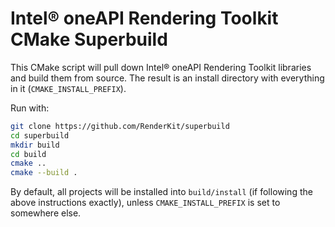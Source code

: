 # Intel® oneAPI Rendering Toolkit CMake Superbuild

This CMake script will pull down Intel® oneAPI Rendering Toolkit libraries and
build them from source. The result is an install directory with everything in
it (`CMAKE_INSTALL_PREFIX`).

Run with:

```bash
git clone https://github.com/RenderKit/superbuild
cd superbuild
mkdir build
cd build
cmake ..
cmake --build .
```

By default, all projects will be installed into `build/install` (if following
the above instructions exactly), unless `CMAKE_INSTALL_PREFIX` is set to
somewhere else.
